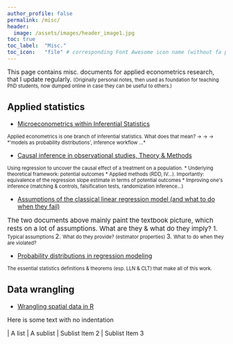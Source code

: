 ```yaml
---
author_profile: false
permalink: /misc/
header:
  image: /assets/images/header_image1.jpg
toc: true
toc_label: 	"Misc."
toc_icon: 	"file" # corresponding Font Awesome icon name (without fa prefix)
---
```



This page contains misc. documents for applied econometrics research, that I update regularly.
<span style="font-size:0.8em;">
(Originally personal notes, then used as foundation for teaching PhD students, now dumped online in case they can be useful to others.)
</span>  


## Applied statistics

  - [Microeconometrics within Inferential Statistics](../docs/microeconometrics.pdf)  
<span style="font-size:0.8em;">
Applied econometrics is one branch of inferential statistics. What does that mean? -> &rarr; &#8594; *'models as probability distributions', inference workflow ...*
</span>  
      
      
  - [Causal inference in observational studies, Theory & Methods](../docs/causal_inference.pdf)  
<span style="font-size:0.8em;">
Using regression to uncover the causal effect of a treatment on a population.
</span>  
<span style="font-size:0.8em;">
    * Underlying theoretical framework: potential outcomes
    * Applied methods (RDD, IV...). Importantly: equivalence of the regression slope estimate in terms of potential outcomes
    * Improving one's inference (matching & controls, falsification tests, randomization inference...) </span>  

      
  - [Assumptions of the classical linear regression model (and what to do when they fail)](../docs/CLRM&estimators.pdf)  
<span style="font-size:15px;">
The two documents above mainly paint the textbook picture, which rests on a lot of assumptions. What are they & what do they imply?
</span>  
    1. <span style="font-size:0.8em;"> Typical assumptions </span>  
    2. <span style="font-size:0.8em;"> What do they provide? (estimator properties) </span>  
    3. <span style="font-size:0.8em;"> What to do when they are violated? </span>  

      
  - [Probability distributions in regression modeling](../docs/proba_theory.pdf)  
<span style="font-size:0.8em;">
The essential statistics definitions & theorems (esp. LLN & CLT) that make all of this work.
</span>  


## Data wrangling

  - [Wrangling spatial data in R](../docs/spatialData_R.pdf)

Here is some text with no indentation

| A list
|   A sublist
|  Sublist Item 2
|    Sublist Item 3

